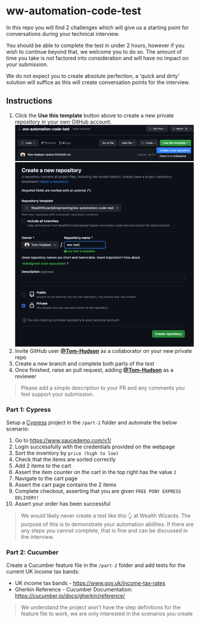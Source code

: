 # ww-automation-code-test
In this repo you will find 2 challenges which will give us a starting point for conversations during your technical interview.

You should be able to complete the test in under 2 hours, however if you wish to continue beyond that, we welcome you to do so. The amount of time you take is not factored into consideration and will have no impact on your submission.

We do not expect you to create absolute perfection, a 'quick and dirty' solution will suffice as this will create conversation points for the interview.

## Instructions
1. Click the **Use this template** button above to create a new private repository in your own GitHub account.
![click use this template](./assets/use-template.png)
![new repo](./assets/new-repo.png)
2. Invite GitHub user **[@Tom-Hudson](https://github.com/Tom-Hudson)** as a collaborator on your new private repo
3. Create a new branch and complete both parts of the test
4. Once finished, raise an pull request, adding **[@Tom-Hudson](https://github.com/Tom-Hudson)** as a reviewer
> Please add a simple description to your PR and any comments you feel support your submission.

### Part 1: Cypress
Setup a [Cypress](https://docs.cypress.io/guides/getting-started/installing-cypress) project in the `/part-1` folder and automate the below scenario:
1. Go to https://www.saucedemo.com/v1/
2. Login successfully with the credentials provided on the webpage
3. Sort the inventory by `price (high to low)`
4. Check that the items are sorted correctly
5. Add 2 items to the cart
6. Assert the item counter on the cart in the top right has the value `2`
7. Navigate to the cart page
8. Assert the cart page contains the 2 items
9. Complete checkout, asserting that you are given `FREE PONY EXPRESS DELIVERY!`
10. Assert your order has been successful

> We would likely never create a test like this 👆 at Wealth Wizards. The purpose of this is to demonstrate your automation abilities. If there are any steps you cannot complete, that is fine and can be discussed in the interview.

### Part 2: Cucumber
Create a Cucumber feature file in the `/part-2` folder and add tests for the current UK income tax bands:
* UK income tax bands - https://www.gov.uk/income-tax-rates
* Gherkin Reference - Cucumber Documentation: https://cucumber.io/docs/gherkin/reference/   
> We understand the project won’t have the step definitions for the feature file to work, we are only interested in the scenarios you create